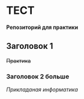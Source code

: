 # ТЕСТ


__Репозиторий для практики__

## Заголовок 1

~~Практика~~

### Заголовок 2 больше

_Прикладаная информатика_
